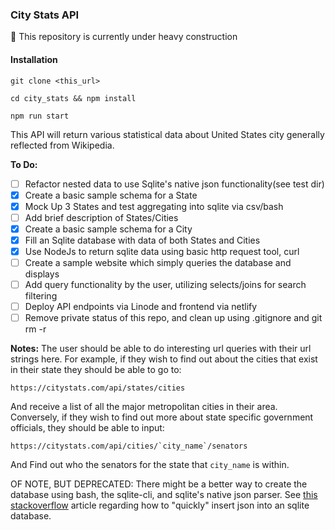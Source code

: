 ### City Stats API

:construction: This repository is currently under heavy construction

#### Installation

```
git clone <this_url>
```
```
cd city_stats && npm install
```
```
npm run start
```

This API will return various statistical data about United States city generally
reflected from Wikipedia.

__To Do:__
- [ ] Refactor nested data to use Sqlite's native json functionality(see test dir)
- [x] Create a basic sample schema for a State
- [x] Mock Up 3 States and test aggregating into sqlite via csv/bash
- [ ] Add brief description of States/Cities
- [x] Create a basic sample schema for a City
- [x] Fill an Sqlite database with data of both States and Cities
- [x] Use NodeJs to return sqlite data using basic http request tool, curl
- [ ] Create a sample website which simply queries the database and displays
- [ ] Add query functionality by the user, utilizing selects/joins for search filtering
- [ ] Deploy API endpoints via Linode and frontend via netlify
- [ ] Remove private status of this repo, and clean up using .gitignore and git rm -r

__Notes:__
The user should be able to do interesting url queries with their url strings
here. For example, if they wish to find out about the cities that exist in their
state they should be able to go to:
```
https://citystats.com/api/states/cities
```
And receive a list of all the major metropolitan cities in their area.
Conversely, if they wish to find out more about state specific government
officials, they should be able to input:
```
https://citystats.com/api/cities/`city_name`/senators
```
And Find out who the senators for the state that `city_name` is within.

OF NOTE, BUT DEPRECATED:
There might be a better way to create the database using bash, the sqlite-cli,
and sqlite's native json parser. See [this stackoverflow](https://stackoverflow.com/questions/46407770/how-to-convert-a-json-file-to-an-sqlite-database) article regarding how to "quickly" insert json into an sqlite database.
